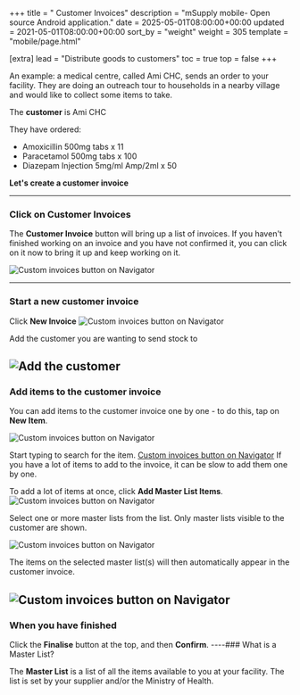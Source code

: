 +++
title = " Customer Invoices"
description = "mSupply mobile- Open source Android application."
date = 2025-05-01T08:00:00+00:00
updated = 2021-05-01T08:00:00+00:00
sort_by = "weight"
weight = 305
template = "mobile/page.html"

[extra]
lead = "Distribute goods to customers"
toc = true
top = false
+++

An example:
a medical centre, called Ami CHC, sends an order to your facility. They are doing an outreach tour to households in a nearby village and would like to collect some items to take.

The **customer** is Ami CHC

They have ordered:

  * Amoxicillin 500mg tabs x 11
  * Paracetamol 500mg tabs x 100
  * Diazepam Injection 5mg/ml Amp/2ml x 50

**Let's create a customer invoice**

----

### Click on Customer Invoices

The **Customer Invoice** button will bring up a list of invoices. If you haven't finished working on an invoice and you have not confirmed it, you can click on it now to bring it up and keep working on it.

![Custom invoices button on Navigator](/mobile/introduction/images/customerinvoices.jpg)

----
### Start a new customer invoice

Click **New Invoice**
![Custom invoices button on Navigator](/mobile/introduction/images/new_customer_invoice.png)

Add the customer you are wanting to send stock to 

![Add the customer](/mobile/introduction/images/add_customer_to_invoice.png)
----
### Add items to the customer invoice

You can add items to the customer invoice one by one - to do this, tap on **New Item**.

![Custom invoices button on Navigator](/mobile/introduction/images/customer_invoice_new_item.png)

Start typing to search for the item.
[Custom invoices button on Navigator](/mobile/introduction/images/!search_item.png)
If you have a lot of items to add to the invoice, it can be slow to add them one by one.

To add a lot of items at once, click **Add Master List Items**.
![Custom invoices button on Navigator](/mobile/introduction/images/customer_invoice_add_master_list_items.png)

Select one or more master lists from the list. Only master lists visible to the customer are shown.

![Custom invoices button on Navigator](/mobile/introduction/images/select_master_list.png)

The items on the selected master list(s) will then automatically appear in the customer invoice.

![Custom invoices button on Navigator](/mobile/introduction/images/customer_invoice_master_list.png)
----
### When you have finished

Click the **Finalise** button at the top, and then **Confirm**.
----### What is a Master List?

The **Master List** is a list of all the items available to you at your facility.
The list is set  by your supplier and/or the Ministry of Health.


